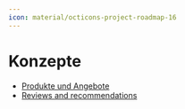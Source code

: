 ```yaml
---
icon: material/octicons-project-roadmap-16
---
```


# Konzepte

* [Produkte und Angebote]
* [Reviews and recommendations]

[Produkte und Angebote]: ../concepts/produkte-und-angebote.md
[Reviews and recommendations]: ../concepts/reviews-and-recommendations.md
